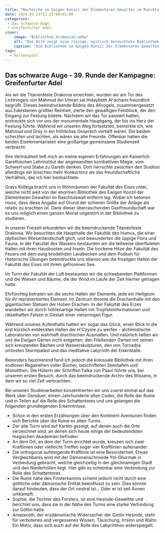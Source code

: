 ```yaml
---
title: "Recherche im Ewigen Konzil der Elementaren Gewalten im Raschtulswall"
date: 2024-03-23T12:25:00+01:00 
categories:
 - Das schwarze Auge
 - Greifenfurter Adel
cover:
    image: "Bibliothek_Drakonia2.webp"
    alt: "Das Bild zeigt eine riesige, mystisch beleuchtete Bibliothek mit endlosen Regalreihen voller antiker Bücher. Die mächtigen Gewölbedecken sind kunstvoll gestaltet und vermitteln eine Atmosphäre von Respekt und Ehrfurcht vor dem Wissen. In der Mitte des überwältigenden Kirchenschiffs befindet sich ein schmaler See, über den einige Menschen in dunklen Gewändern zu wandern scheinen. Überall sind Skulpturen und Leitern verteilt, die den Zugang zu den höchsten Regalen ermöglichen. Die Szene vermittelt ein Gefühl von Staunen und Neugier angesichts dieser riesigen Schatzkammer des Wissens."
    caption: "Die Bibliothek im Ewigen Konzil der Elementaren Gewalten im Raschtulswall"
tags:
  - Rollenspiel
---
```


## Das schwarze Auge - 39. Runde der Kampagne: Greifenfurter Adel




Als wir die Titanenfeste Drakonia erreichten, wurden wir am Tor des Lichtvogels von Mahmud ibn Umran sal Hidaybeth Al'achami freundlich begrüßt. Dieses beeindruckende Bildnis des Allvogels, zusammengesetzt aus Edelsteinen größter Reinheit, zierte den gewaltigen Felsblock, der den Eingang zur Festung bildete. Nachdem wir das Tor passiert hatten, erstreckte sich vor uns der monumentale Hauptgang, der bis ins Herz der Festung führte. Während wir unseren Weg fortsetzten, bemerkte ich, wie Mahmud und Gray in ein fröhliches Gespräch vertieft waren. Die beiden scherzten und lachten, als wären sie alte Freunde. Offenbar hatten die beiden Eiselementaristen eine großartige gemeinsame Studienzeit verbracht.

Ihre Vertrautheit ließ mich an meine eigenen Erfahrungen am Kaiserlich Garethischen Lehrinstitut der angewandten kombattiven Magie, vom Schwert und Stabe zu Gareth denken. Dort herrschte zwischen den Studiosi allerdings ein bisschen mehr Konkurrenz als das freundschaftliche Verhältnis, das ich hier beobachtete.

Grays Kollega bracht uns in Wohnräumen der Fakultät des Eises unter, welche nicht weit von der enormen Bibliothek des Ewigen Konzil der Elementaren Gewalten im Raschtulswall entfernt lag. Wobei ich betonen muss, dass diese Angabe auf Grund der schieren Größe der Anlage als relativ zu erachten ist. Dank dieser überraschenden Gastfreundschaft war es uns möglich einen ganzen Monat ungestört in der Bibliothek zu studieren.

In unserer Freizeit erkundeten wir die beeindruckende Titanenfeste Drakonia. Wir besuchten die Haupthalle der Fakultät des Humus, die einer idyllischen Wiesenlandschaft glich, und bewunderten die üppige Flora und Fauna. In der Fakultät des Wassers bestaunten wir die teilweise überfluteten Hallen mit ihren Hausbooten und Inseln. Die trockene Hitze der Fakultät des Feuers mit dem ewig brodelnden Lavabecken und dem Podium für rhetorische Übungen beeindruckte uns ebenso wie die frostigen Hallen der Fakultät des Eises mit ihrem gefrorenen See.

Im Turm der Fakultät der Luft bestaunten wir die schwebenden Plattformen und die Wiesen und Bäume, die der Wind im Laufe der Zeit hierher getragen hatte.

Ehrfürchtig betraten wir die sechs Hallen der Elemente, jede ein Heiligtum für ihr repräsentiertes Element. Im Zentrum thronte die Drachenhalle mit den gigantischen Statuen der Hohen Drachen. In der Fakultät des Erzes wandelten wir durch höhlenartige Hallen mit Tropfsteinformationen und rätselhaften Felsen in Gestalt einer vierarmigen Figur.

Während unseres Aufenthalts hatten wir sogar das Glück, einen Blick in die erst kürzlich entdeckten Hallen der H'Czyme zu werfen - alchimistische Laboratorien von wahrhaft drachischen Ausmaßen. Und natürlich ließen wir uns die Ewigen Gärten nicht entgehen: den Fließenden Garten mit seinen sich kreuzenden Bächen und Wasserskulpturen, den von Tornados umtosten Sturmpalast und das meditative Labyrinth der Eiskristalle.

Besonders faszinierend fand ich jedoch die kolossale Bibliothek mit ihren endlosen Regalreihen voller Bücher, beschrifteten Steintafeln und Monolithen. Die Hüterin der Schriften Falka von Paavi führte uns, bei unserem ersten Besuch, durch das beeindruckende Archiv des Wissens, in dem wir so viel Zeit verbrachten.

Bei unseren Studienarbeiten konzentrierten wir uns zuerst einmal auf das Werk über Gemäuer, einem Jahrhunderte alten Codex, die Rolle der Ruine und in Teilen auf die Rolle des Schattentores und uns gelangen die folgenden grundlegenden Erkenntnisse.

- Schon in den ersten Erzählungen über den Kontinent Aventurien finden sich Berichte über die Ruine es alten Turms.
- Der alte Turm wird auf Karten gezeigt, auf denen auch die Orte verzeichnet sind, an denen sich heute einige der bedeutendsten magischen Akademien befinden.
- An dem Ort, an dem der Turm errichtet wurde, kreuzen sich zwei Kraftlinien oder vielleicht Treffen sogar vier Kraftlinien aufeinander.
- Die orthogonal aufsteigende Kraftlinie ist eine Besonderheit. Etwas Vergleichbares wird mit der Dämonenschmiede Yol-Ghurmak in Verbindung gebracht, welche gleichzeitig in der gleichnamigen Stadt und den Niederhöllen liegt. Hier gibt es scheinbar eine Verbindung zur Rolle des Schattentores.
- Die Ruine nahe des Finsterkamms scheint jedoch nicht durch eine göttliche oder dämonische Entität beeinflusst zu sein. Dies könnte darauf hindeuten, dass der Ort neutral ist… Oder er ist seit Äonen umkämpft.
- Sophie, die Tochter des Försters, ist eine Hesinde-Geweihte und berichtet uns, dass sie in der Nähe des Turms eine starke Verbindung zur Göttin hatte.
- Amazeroth, der erzdämonische Widersacher der Gottin Hesinde, steht für verbotenes und vergessenes Wissen, Täuschung, Irrsinn und Wahn. Ein Motiv, dass sich auch auf der Rolle des Labyrinthes widerspiegelt.